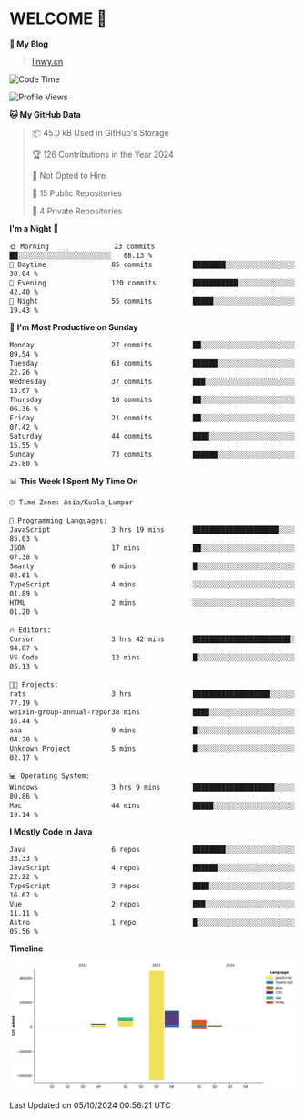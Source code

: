 # WELCOME 👋

**🐶 My Blog**
> [linwy.cn](linwy.cn)

<!--START_SECTION:waka-->
![Code Time](http://img.shields.io/badge/Code%20Time-1%2C032%20hrs%2026%20mins-blue)

![Profile Views](http://img.shields.io/badge/Profile%20Views-1-blue)

**🐱 My GitHub Data** 

> 📦 45.0 kB Used in GitHub's Storage 
 > 
> 🏆 126 Contributions in the Year 2024
 > 
> 🚫 Not Opted to Hire
 > 
> 📜 15 Public Repositories 
 > 
> 🔑 4 Private Repositories 
 > 
**I'm a Night 🦉** 

```text
🌞 Morning                23 commits          ██░░░░░░░░░░░░░░░░░░░░░░░   08.13 % 
🌆 Daytime                85 commits          ████████░░░░░░░░░░░░░░░░░   30.04 % 
🌃 Evening                120 commits         ███████████░░░░░░░░░░░░░░   42.40 % 
🌙 Night                  55 commits          █████░░░░░░░░░░░░░░░░░░░░   19.43 % 
```
📅 **I'm Most Productive on Sunday** 

```text
Monday                   27 commits          ██░░░░░░░░░░░░░░░░░░░░░░░   09.54 % 
Tuesday                  63 commits          ██████░░░░░░░░░░░░░░░░░░░   22.26 % 
Wednesday                37 commits          ███░░░░░░░░░░░░░░░░░░░░░░   13.07 % 
Thursday                 18 commits          ██░░░░░░░░░░░░░░░░░░░░░░░   06.36 % 
Friday                   21 commits          ██░░░░░░░░░░░░░░░░░░░░░░░   07.42 % 
Saturday                 44 commits          ████░░░░░░░░░░░░░░░░░░░░░   15.55 % 
Sunday                   73 commits          ██████░░░░░░░░░░░░░░░░░░░   25.80 % 
```


📊 **This Week I Spent My Time On** 

```text
🕑︎ Time Zone: Asia/Kuala_Lumpur

💬 Programming Languages: 
JavaScript               3 hrs 19 mins       █████████████████████░░░░   85.03 % 
JSON                     17 mins             ██░░░░░░░░░░░░░░░░░░░░░░░   07.38 % 
Smarty                   6 mins              █░░░░░░░░░░░░░░░░░░░░░░░░   02.61 % 
TypeScript               4 mins              ░░░░░░░░░░░░░░░░░░░░░░░░░   01.89 % 
HTML                     2 mins              ░░░░░░░░░░░░░░░░░░░░░░░░░   01.20 % 

🔥 Editors: 
Cursor                   3 hrs 42 mins       ████████████████████████░   94.87 % 
VS Code                  12 mins             █░░░░░░░░░░░░░░░░░░░░░░░░   05.13 % 

🐱‍💻 Projects: 
rats                     3 hrs               ███████████████████░░░░░░   77.19 % 
weixin-group-annual-repor38 mins             ████░░░░░░░░░░░░░░░░░░░░░   16.44 % 
aaa                      9 mins              █░░░░░░░░░░░░░░░░░░░░░░░░   04.20 % 
Unknown Project          5 mins              █░░░░░░░░░░░░░░░░░░░░░░░░   02.17 % 

💻 Operating System: 
Windows                  3 hrs 9 mins        ████████████████████░░░░░   80.86 % 
Mac                      44 mins             █████░░░░░░░░░░░░░░░░░░░░   19.14 % 
```

**I Mostly Code in Java** 

```text
Java                     6 repos             ████████░░░░░░░░░░░░░░░░░   33.33 % 
JavaScript               4 repos             ██████░░░░░░░░░░░░░░░░░░░   22.22 % 
TypeScript               3 repos             ████░░░░░░░░░░░░░░░░░░░░░   16.67 % 
Vue                      2 repos             ███░░░░░░░░░░░░░░░░░░░░░░   11.11 % 
Astro                    1 repo              █░░░░░░░░░░░░░░░░░░░░░░░░   05.56 % 
```



**Timeline**

![Lines of Code chart](https://raw.githubusercontent.com/rieraa/rieraa/main/assets/bar_graph.png)


 Last Updated on 05/10/2024 00:56:21 UTC
<!--END_SECTION:waka-->
